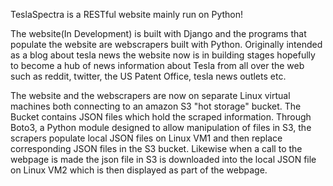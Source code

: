 TeslaSpectra is a RESTful website mainly run on Python!

The website(In Development) is built with Django and the programs that populate the website are webscrapers built with Python. Originally intended as a blog about tesla news the website now is in building stages hopefully to become a hub of news information about Tesla from all over the web such as reddit, twitter, the US Patent Office, tesla news outlets etc.

The website and the webscrapers are now on separate Linux virtual machines both connecting to an amazon S3 "hot storage" bucket. The Bucket contains JSON files which hold the scraped information. Through Boto3, a Python module designed to allow manipulation of files in S3, the scrapers populate local JSON files on Linux VM1 and then replace corresponding JSON files in the S3 bucket. Likewise when a call to the webpage is made the json file in S3 is downloaded into the local JSON file on Linux VM2 which is then displayed as part of the webpage.

